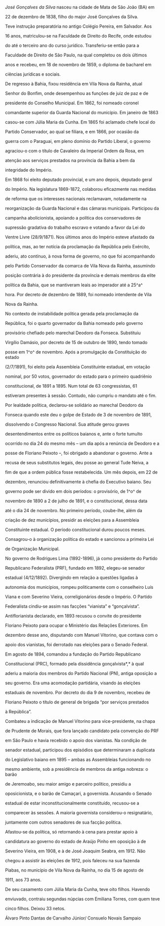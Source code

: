 

*José Gonçalves da Silva* nasceu na cidade de Mata de São João (BA) em

22 de dezembro de 1838, filho do major José Gonçalves da Silva.



Teve instrução preparatória no antigo Colégio Pereira, em Salvador. Aos

16 anos, matriculou-se na Faculdade de Direito do Recife, onde estudou

do até o terceiro ano do curso jurídico. Transferiu-se então para a

Faculdade de Direito de São Paulo, na qual completou os dois últimos

anos e recebeu, em 18 de novembro de 1859, o diploma de bacharel em

ciências jurídicas e sociais.



De regresso à Bahia, fixou residência em Vila Nova da Rainha, atual

Senhor do Bonfim, onde desempenhou as funções de juiz de paz e de

presidente do Conselho Municipal. Em 1862, foi nomeado coronel

comandante superior da Guarda Nacional do município. Em janeiro de 1863

casou-se com Júlia Maria da Cunha. Em 1865 foi aclamado chefe local do

Partido Conservador, ao qual se filiara, e em 1866, por ocasião da

guerra com o Paraguai, em pleno domínio do Partido Liberal, o governo

agraciou-o com o título de Cavaleiro da Imperial Ordem da Rosa, em

atenção aos serviços prestados na província da Bahia a bem da

integridade do Império.



Em 1868 foi eleito deputado provincial, e um ano depois, deputado geral

do Império. Na legislatura 1869-1872, colaborou eficazmente nas medidas

de reforma que os interesses nacionais reclamavam, notadamente na

reorganização da Guarda Nacional e das câmaras municipais. Participou da

campanha abolicionista, apoiando a política dos conservadores de

supressão gradativa do trabalho escravo e votando a favor da Lei do

Ventre Livre (28/9/1871). Nos últimos anos do Império esteve afastado da

política, mas, ao ter notícia da proclamação da República pelo Exército,

aderiu, ato contínuo, à nova forma de governo, no que foi acompanhando

pelo Partido Conservador da comarca de Vila Nova da Rainha, assumindo

posição contrária à do presidente da província e demais membros da elite

política da Bahia, que se mantiveram leais ao imperador até a 25^a^

hora. Por decreto de dezembro de 1889, foi nomeado intendente de Vila

Nova da Rainha.



No contexto de instabilidade política gerada pela proclamação da

República, foi o quarto governador da Bahia nomeado pelo governo

provisório chefiado pelo marechal Deodoro da Fonseca. Substituiu

Virgílio Damásio, por decreto de 15 de outubro de 1890, tendo tomado

posse em 1^o^ de novembro. Após a promulgação da Constituição do estado

(2/7/1891), foi eleito pela Assembleia Constituinte estadual, em votação

nominal, por 50 votos, governador do estado para o primeiro quadriênio

constitucional, de 1891 a 1895. Num total de 63 congressistas, 61

estiveram presentes à sessão. Contudo, não cumpriu o mandato até o fim.

Por lealdade política, declarou-se solidário ao marechal Deodoro da

Fonseca quando este deu o golpe de Estado de 3 de novembro de 1891,

dissolvendo o Congresso Nacional. Sua atitude gerou graves

desentendimentos entre os políticos baianos e, ante o forte tumulto

ocorrido no dia 24 do mesmo mês – um dia após a renúncia de Deodoro e a

posse de Floriano Peixoto –, foi obrigado a abandonar o governo. Ante a

recusa de seus substitutos legais, deu posse ao general Tude Neiva, a

fim de que a ordem pública fosse restabelecida. Um mês depois, em 22 de

dezembro, renunciou definitivamente à chefia do Executivo baiano. Seu

governo pode ser divido em dois períodos: o provisório, de 1^o^ de

novembro de 1890 a 2 de julho de 1891, e o constitucional, dessa data

até o dia 24 de novembro. No primeiro período, coube-lhe, além da

criação de dez municípios, presidir as eleições para a Assembleia

Constituinte estadual. O período constitucional durou poucos meses.

Consagrou-o à organização política do estado e sancionou a primeira Lei

de Organização Municipal.



No governo de Rodrigues Lima (1892-1896), já como presidente do Partido

Republicano Federalista (PRF), fundado em 1892, elegeu-se senador

estadual (4/12/1892). Divergindo em relação a questões ligadas à

autonomia dos municípios, rompeu politicamente com o conselheiro Luís

Viana e com Severino Vieira, correligionários desde o Império. O Partido

Federalista cindiu-se assim nas facções “vianista” e “gonçalvista”.



Antiflorianista declarado, em 1893 recusou o convite do presidente

Floriano Peixoto para ocupar o Ministério das Relações Exteriores. Em

dezembro desse ano, disputando com Manuel Vitorino, que contava com o

apoio dos vianistas, foi derrotado nas eleições para o Senado Federal.

Em agosto de 1894, comandou a fundação do Partido Republicano

Constitucional (PRC), formado pela dissidência gonçalvista*,* à qual

aderiu a maioria dos membros do Partido Nacional (PN), antiga oposição a

seu governo. Era uma acomodação partidária, visando às eleições

estaduais de novembro. Por decreto do dia 9 de novembro, recebeu de

Floriano Peixoto o título de general de brigada “por serviços prestados

à República”.



Combateu a indicação de Manuel Vitorino para vice-presidente, na chapa

de Prudente de Morais, que fora lançado candidato pela convenção do PRF

em São Paulo e havia recebido o apoio dos vianistas. Na condição de

senador estadual, participou dos episódios que determinaram a duplicata

do Legislativo baiano em 1895 – ambas as Assembleias funcionando no

mesmo ambiente, sob a presidência de membros da antiga nobreza: o barão

de Jeremoabo, seu maior amigo e parceiro político, presidiu a

oposicionista, e o barão de Camaçari, a governista. Acusando o Senado

estadual de estar inconstitucionalmente constituído, recusou-se a

comparecer às sessões. A maioria governista considerou-o resignatário,

juntamente com outros senadores de sua facção política.



Afastou-se da política, só retornando à cena para prestar apoio à

candidatura ao governo do estado de Araújo Pinho em oposição à de

Severino Vieira, em 1908, e à de José Joaquim Seabra, em 1912. Não

chegou a assistir às eleições de 1912, pois faleceu na sua fazenda

Piabas, no município de Vila Nova da Rainha, no dia 15 de agosto de

1911, aos 73 anos.



De seu casamento com Júlia Maria da Cunha, teve oito filhos. Havendo

enviuvado, contraiu segundas núpcias com Emiliana Torres, com quem teve

cinco filhos. Deixou 33 netos.



Álvaro Pinto Dantas de Carvalho Júnior/ Consuelo Novais Sampaio



